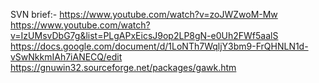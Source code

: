 SVN brief:- https://www.youtube.com/watch?v=zoJWZwoM-Mw
https://www.youtube.com/watch?v=IzUMsvDbG7g&list=PLgAPxEicsJ9op2LP8gN-e0Uh2FWf5aalS
https://docs.google.com/document/d/1LoNTh7WqljY3bm9-FrQHNLN1d-vSwNkkmIAh7iANECQ/edit
https://gnuwin32.sourceforge.net/packages/gawk.htm
